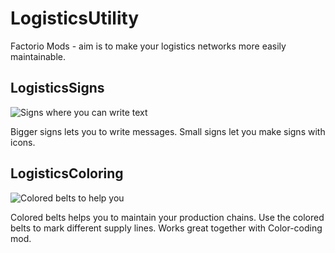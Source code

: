 # LogisticsUtility
Factorio Mods - aim is to make your logistics networks more easily maintainable.

## LogisticsSigns
![Signs where you can write text](http://i.imgur.com/3vmmHB5.png)

Bigger signs lets you to write messages.
Small signs let you make signs with icons.

## LogisticsColoring
![Colored belts to help you](http://i.imgur.com/kpgFJEt.png)

Colored belts helps you to maintain your production chains.
Use the colored belts to mark different supply lines.
Works great together with Color-coding mod.